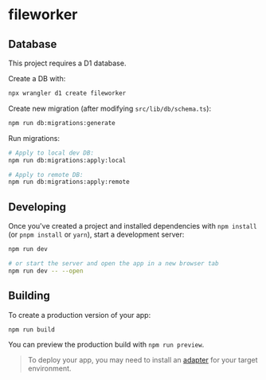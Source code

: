# fileworker

## Database

This project requires a D1 database.

Create a DB with:

```bash
npx wrangler d1 create fileworker
```

Create new migration (after modifying `src/lib/db/schema.ts`):

```bash
npm run db:migrations:generate
```

Run migrations:

```bash
# Apply to local dev DB:
npm run db:migrations:apply:local

# Apply to remote DB:
npm run db:migrations:apply:remote
```

## Developing

Once you've created a project and installed dependencies with `npm install` (or `pnpm install` or `yarn`), start a development server:

```bash
npm run dev

# or start the server and open the app in a new browser tab
npm run dev -- --open
```

## Building

To create a production version of your app:

```bash
npm run build
```

You can preview the production build with `npm run preview`.

> To deploy your app, you may need to install an [adapter](https://svelte.dev/docs/kit/adapters) for your target environment.
